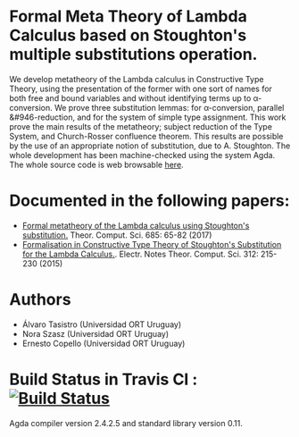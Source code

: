 # Formal Meta Theory of Lambda Calculus based on Stoughton's multiple substitutions operation.

We develop metatheory of the Lambda calculus in Constructive Type Theory, using the presentation of the former with one sort of names for both free and bound variables and without identifying terms up to &#945;-conversion. We prove three substitution lemmas: for &#945;-conversion, parallel &#946-reduction, and for the system of simple type assignment. This work prove  the main results of the metatheory; subject reduction of the Type System, and Church-Rosser confluence theorem. This results are possible by the use of an appropriate notion of substitution, due to A. Stoughton. The whole development has been machine-checked using the system Agda. The whole source code is web browsable [here](http://ernius.github.io/formalmetatheory-stoughton/html/index.html).

# Documented in the following papers:
* [Formal metatheory of the Lambda calculus using Stoughton's substitution.](https://www.sciencedirect.com/science/article/pii/S0304397516304820?via%3Dihub) Theor. Comput. Sci. 685: 65-82 (2017)
* [Formalisation in Constructive Type Theory of Stoughton's Substitution for the Lambda Calculus.](https://www.sciencedirect.com/science/article/pii/S1571066115000171?via%3Dihub). Electr. Notes Theor. Comput. Sci. 312: 215-230 (2015)

# Authors

* Álvaro Tasistro (Universidad ORT Uruguay)
* Nora Szasz (Universidad ORT Uruguay)
* Ernesto Copello (Universidad ORT Uruguay)

# Build Status in Travis CI : [![Build Status](https://travis-ci.org/ernius/formalmetatheory-stoughton.svg?branch=master)](https://travis-ci.org/ernius/formalmetatheory-stoughton)

Agda compiler version 2.4.2.5 and standard library version 0.11.

